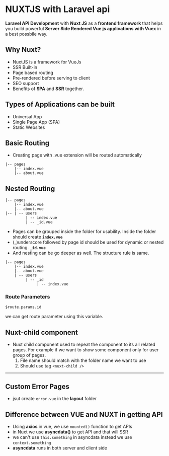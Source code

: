 # NUXTJS with Laravel api

**Laravel API Development** with **Nuxt JS** as a **frontend framework** that helps you build powerful **Server Side Rendered Vue js applications with Vuex** in a best possbile way.

## Why Nuxt?
- NuxtJS is a framework  for VueJs
- SSR Built-in
- Page based routing
- Pre-rendered before serving to client
- SEO support
- Benefits of **SPA** and **SSR** together.

## Types of Applications can be built

- Universal App
- Single Page App (SPA)
- Static Websites

## Basic Routing

- Creating page with .vue extension will be routed automatically

```
|-- pages
    |-- index.vue
    |-- about.vue
```

## Nested Routing

```
|-- pages
    |-- index.vue
    |-- about.vue
|-- | -- users
		 | -- index.vue
		 | -- _id.vue
```
- Pages can be grouped inside the folder for usability. Inside the folder should create **`index.vue`**
- (_)underscore followed by page id should be used for dynamic or nested routing. **`_id.vue`**
- And nesting can be go deeper as well. The structure rule is same.

```
|-- pages
    |-- index.vue
    |-- about.vue
    | -- users
		 | -- _id
			  | -- index.vue
```

### Route Parameters

	$route.params.id
we can get route parameter using this variable.

## Nuxt-child component

- Nuxt child component used to repeat the component to its all related pages. For example if we want to show some component only for user group of pages.
	 1. File name should match with the folder name we want to use
	 2. Should use tag `<nuxt-child />`
 ---
## Custom Error Pages

- jsut create `error.vue` in the **layout** folder

## Difference between VUE and NUXT in getting API
- Using **axios** in vue, we use `mounted()` function to get APIs
- in Nuxt we use **asyncdata()** to get API and that will SSR
- we can't use `this.something` in asyncdata instead we use `context.something`
- **asyncdata** runs in both server and client side



